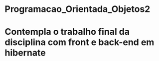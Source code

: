 # Programacao_Orientada_Objetos2
# Contempla o trabalho final da disciplina com front e back-end em hibernate
